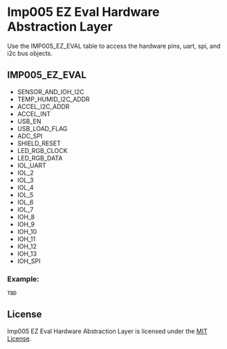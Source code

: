 # Imp005 EZ Eval Hardware Abstraction Layer

Use the IMP005_EZ_EVAL table to access the hardware pins, uart, spi, and i2c bus objects.

## IMP005_EZ_EVAL

* SENSOR_AND_IOH_I2C
* TEMP_HUMID_I2C_ADDR
* ACCEL_I2C_ADDR
* ACCEL_INT
* USB_EN
* USB_LOAD_FLAG
* ADC_SPI
* SHIELD_RESET
* LED_RGB_CLOCK
* LED_RGB_DATA
* IOL_UART
* IOL_2
* IOL_3
* IOL_4
* IOL_5
* IOL_6
* IOL_7
* IOH_8
* IOH_9
* IOH_10
* IOH_11
* IOH_12
* IOH_13
* IOH_SPI

### Example:

```
TBD
```

## License

Imp005 EZ Eval Hardware Abstraction Layer is licensed under the [MIT License](/LICENSE).